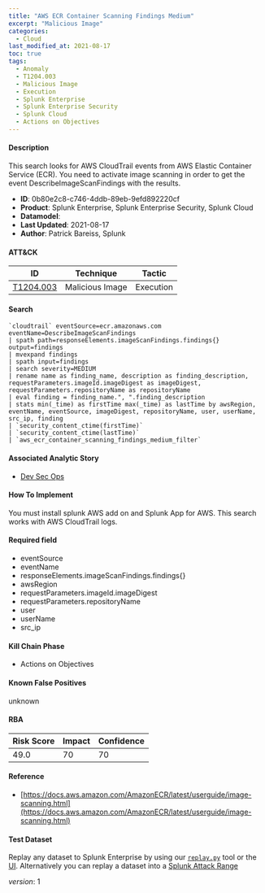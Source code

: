 ```yaml
---
title: "AWS ECR Container Scanning Findings Medium"
excerpt: "Malicious Image"
categories:
  - Cloud
last_modified_at: 2021-08-17
toc: true
tags:
  - Anomaly
  - T1204.003
  - Malicious Image
  - Execution
  - Splunk Enterprise
  - Splunk Enterprise Security
  - Splunk Cloud
  - Actions on Objectives
---
```




#### Description

This search looks for AWS CloudTrail events from AWS Elastic Container Service (ECR). You need to activate image scanning in order to get the event DescribeImageScanFindings with the results.

- **ID**: 0b80e2c8-c746-4ddb-89eb-9efd892220cf
- **Product**: Splunk Enterprise, Splunk Enterprise Security, Splunk Cloud
- **Datamodel**: 
- **Last Updated**: 2021-08-17
- **Author**: Patrick Bareiss, Splunk


#### ATT&CK

| ID          | Technique   | Tactic       |
| ----------- | ----------- |--------------|
| [T1204.003](https://attack.mitre.org/techniques/T1204/003/) | Malicious Image | Execution |


#### Search

```
`cloudtrail` eventSource=ecr.amazonaws.com eventName=DescribeImageScanFindings 
| spath path=responseElements.imageScanFindings.findings{} output=findings 
| mvexpand findings 
| spath input=findings
| search severity=MEDIUM 
| rename name as finding_name, description as finding_description, requestParameters.imageId.imageDigest as imageDigest, requestParameters.repositoryName as repositoryName 
| eval finding = finding_name.", ".finding_description 
| stats min(_time) as firstTime max(_time) as lastTime by awsRegion, eventName, eventSource, imageDigest, repositoryName, user, userName, src_ip, finding 
| `security_content_ctime(firstTime)` 
| `security_content_ctime(lastTime)` 
| `aws_ecr_container_scanning_findings_medium_filter`
```

#### Associated Analytic Story
* [Dev Sec Ops](/stories/dev_sec_ops)


#### How To Implement
You must install splunk AWS add on and Splunk App for AWS. This search works with AWS CloudTrail logs.

#### Required field
* eventSource
* eventName
* responseElements.imageScanFindings.findings{}
* awsRegion
* requestParameters.imageId.imageDigest
* requestParameters.repositoryName
* user
* userName
* src_ip


#### Kill Chain Phase
* Actions on Objectives


#### Known False Positives
unknown



#### RBA

| Risk Score  | Impact      | Confidence   |
| ----------- | ----------- |--------------|
| 49.0 | 70 | 70 |



#### Reference

* [https://docs.aws.amazon.com/AmazonECR/latest/userguide/image-scanning.html](https://docs.aws.amazon.com/AmazonECR/latest/userguide/image-scanning.html)



#### Test Dataset
Replay any dataset to Splunk Enterprise by using our [`replay.py`](https://github.com/splunk/attack_data#using-replaypy) tool or the [UI](https://github.com/splunk/attack_data#using-ui).
Alternatively you can replay a dataset into a [Splunk Attack Range](https://github.com/splunk/attack_range#replay-dumps-into-attack-range-splunk-server)



_version_: 1